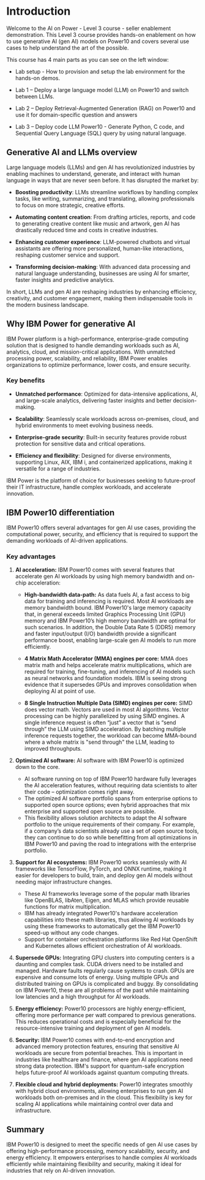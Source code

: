 # Introduction

Welcome to the AI on Power - Level 3 course - seller enablement demonstration.
This Level 3 course provides hands-on enablement on how to use generative AI (gen AI) models on Power10 and covers several use cases to help understand the art of the possible.

This course has 4 main parts as you can see on the left window:

* Lab setup - How to provision and setup the lab environment for the hands-on demos.

* Lab 1 – Deploy a large language model (LLM) on Power10 and switch between LLMs.

* Lab 2 – Deploy Retrieval-Augmented Generation (RAG) on Power10 and use it for domain-specific question and answers

* Lab 3 – Deploy code LLM Power10 - Generate Python, C code, and Sequential Query Language (SQL) query by using natural language.

## Generative AI and LLMs overview

Large language models (LLMs) and gen AI has revolutionized industries by enabling machines to understand, generate, and interact with human language in ways that are never seen before. It has disrupted the market by:

* **Boosting productivity**: LLMs streamline workflows by handling complex tasks, like writing, summarizing, and translating, allowing professionals to focus on more strategic, creative efforts.
  
* **Automating content creation**: From drafting articles, reports, and code to generating creative content like music and artwork, gen AI has drastically reduced time and costs in creative industries.

* **Enhancing customer experience**: LLM-powered chatbots and virtual assistants are offering more personalized, human-like interactions, reshaping customer service and support.

* **Transforming decision-making**: With advanced data processing and natural language understanding, businesses are using AI for smarter, faster insights and predictive analytics. 

In short, LLMs and gen AI are reshaping industries by enhancing efficiency, creativity, and customer engagement, making them indispensable tools in the modern business landscape.

## Why IBM Power for generative AI
IBM Power platform is a high-performance, enterprise-grade computing solution that is designed to handle demanding workloads such as AI, analytics, cloud, and mission-critical applications. With unmatched processing power, scalability, and reliability, IBM Power enables organizations to optimize performance, lower costs, and ensure security.

### Key benefits

* **Unmatched performance**: Optimized for data-intensive applications, AI, and large-scale analytics, delivering faster insights and better decision-making.

* **Scalability**: Seamlessly scale workloads across on-premises, cloud, and hybrid environments to meet evolving business needs.

* **Enterprise-grade security**: Built-in security features provide robust protection for sensitive data and critical operations.

* **Efficiency and flexibility**: Designed for diverse environments, supporting Linux, AIX, IBM i, and containerized applications, making it versatile for a range of industries.

IBM Power is the platform of choice for businesses seeking to future-proof their IT infrastructure, handle complex workloads, and accelerate innovation.

## IBM Power10 differentiation

IBM Power10 offers several advantages for gen AI use cases, providing the computational power, security, and efficiency that is required to support the demanding workloads of AI-driven applications.

### Key advantages

1. **AI acceleration:** IBM Power10 comes with several features that accelerate gen AI workloads by using high memory bandwidth and on-chip acceleration:
   
    * **High-bandwidth data-path:** As data fuels AI, a fast access to big data for training and inferencing is required. Most AI workloads are memory bandwidth bound. IBM Power10's large memory capacity that, in general exceeds limited Graphics Processing Unit (GPU) memory and IBM Power10’s high memory bandwidth are optimal for such scenarios. In addition, the Double Data Rate 5 (DDR5) memory and faster input/output (I/O) bandwidth provide a significant performance boost, enabling large-scale gen AI models to run more efficiently.
      
    * **4 Matrix Math Accelerator (MMA) engines per core:** MMA does matrix math and helps accelerate matrix multiplications, which are required for training, fine-tuning, and inferencing of AI models such as neural networks and foundation models. IBM is seeing strong evidence that it supersedes GPUs and improves consolidation when deploying AI at point of use. 

    * **8 Single Instruction Multiple Data (SIMD) engines per core:** SIMD does vector math. Vectors are used in most AI algorithms. Vector processing can be highly parallelized by using SIMD engines. A single inference request is often “just” a vector that is “send through” the LLM using SIMD acceleration. By batching multiple inference requests together, the workload can become MMA-bound where a whole matrix is "send through" the LLM, leading to improved throughputs.

2. **Optimized AI software:** AI software with IBM Power10 is optimized down to the core.
    *  AI software running on top of IBM Power10 hardware fully leverages the AI acceleration features, without requiring data scientists to alter their code – optimization comes right away.
    * The optimized AI software portfolio spans from enterprise options to supported open source options; even hybrid approaches that mix enterprise and supported open source are possible.
    * This flexibility allows solution architects to adapt the AI software portfolio to the unique requirements of their company. For example, if a company’s data scientists already use a set of open source tools, they can continue to do so while benefitting from all optimizations in IBM Power10 and paving the road to integrations with the enterprise portfolio.

3. **Support for AI ecosystems:** IBM Power10 works seamlessly with AI frameworks like TensorFlow, PyTorch, and ONNX runtime, making it easier for developers to build, train, and deploy gen AI models without needing major infrastructure changes.
    * These AI frameworks leverage some of the popular math libraries like OpenBLAS, libAten, Eigen, and MLAS which provide reusable functions for matrix multiplication.
    * IBM has already integrated Power10's hardware acceleration capabilities into these math libraries, thus allowing AI workloads by using these frameworks to automatically get the IBM Power10 speed-up without any code changes.
    * Support for container orchestration platforms like Red Hat OpenShift and Kubernetes allows efficient orchestration of AI workloads.
      
4. **Supersede GPUs:** Integrating GPU clusters into computing centers is a daunting and complex task. CUDA drivers need to be installed and managed. Hardware faults regularly cause systems to crash. GPUs are expensive and consume lots of energy. Using multiple GPUs and distributed training on GPUs is complicated and buggy. By consolidating on IBM Power10, these are all problems of the past while maintaining low latencies and a high throughput for AI workloads. 

5. **Energy efficiency:** Power10 processors are highly energy-efficient, offering more performance per watt compared to previous generations. This reduces operational costs and is especially beneficial for the resource-intensive training and deployment of gen AI models.

6. **Security:** IBM Power10 comes with end-to-end encryption and advanced memory protection features, ensuring that sensitive AI workloads are secure from potential breaches. This is important in industries like healthcare and finance, where gen AI applications need strong data protection. IBM's support for quantum-safe encryption helps future-proof AI workloads against quantum computing threats.

7. **Flexible cloud and hybrid deployments:** Power10 integrates smoothly with hybrid cloud environments, allowing enterprises to run gen AI workloads both on-premises and in the cloud. This flexibility is key for scaling AI applications while maintaining control over data and infrastructure.

## **Summary**

IBM Power10 is designed to meet the specific needs of gen AI use cases by offering high-performance processing, memory scalability, security, and energy efficiency. It empowers enterprises to handle complex AI workloads efficiently while maintaining flexibility and security, making it ideal for industries that rely on AI-driven innovation.
